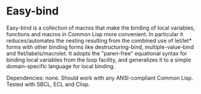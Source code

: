 # Easy-bind

Easy-bind is a collection of macros that make the binding of local variables, functions and macros 
in Common Lisp more convenient. In particular it reduces/automates the nesting resulting from the 
combined use of let/let* forms with other binding forms like destructuring-bind, multiple-value-bind
and flet/labels/macrolet. It adopts the "paren-free" equational syntax for binding local variables 
from the loop facility, and generalizes it to a simple domain-specific language for local binding.

Dependencies: none.
Should work with any ANSI-compliant Common Lisp. Tested with SBCL, ECL and Clisp.